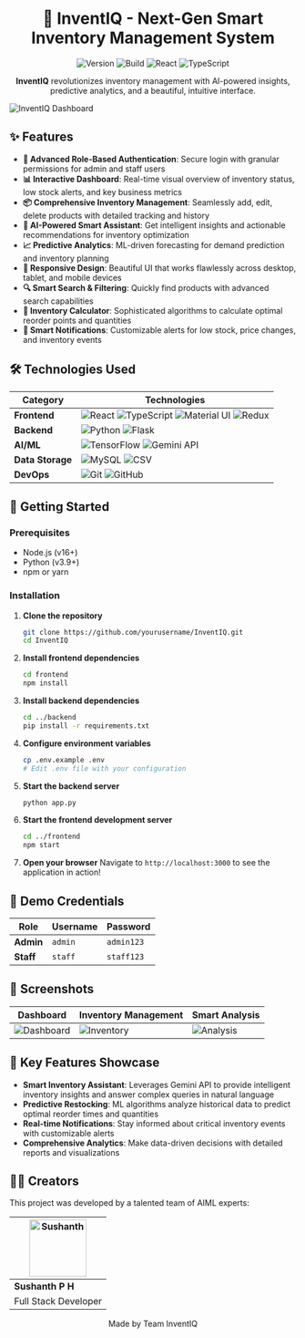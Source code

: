 <div align="center">

# 🚀 InventIQ - Next-Gen Smart Inventory Management System

<img src="https://img.shields.io/badge/version-1.0.0-blue.svg" alt="Version"/>  <img src="https://img.shields.io/badge/build-passing-success.svg" alt="Build"/> <img src="https://img.shields.io/badge/React-18.2.0-61DAFB.svg?logo=react" alt="React"/> <img src="https://img.shields.io/badge/TypeScript-5.0.4-3178C6.svg?logo=typescript" alt="TypeScript"/>

</div>

<p align="center">
  <b>InventIQ</b> revolutionizes inventory management with AI-powered insights, predictive analytics, and a beautiful, intuitive interface.
</p>

![InventIQ Dashboard](https://i.ibb.co/XsZJ6JC/inventory-management-system.jpg)

## ✨ Features

- **🔐 Advanced Role-Based Authentication**: Secure login with granular permissions for admin and staff users
- **📊 Interactive Dashboard**: Real-time visual overview of inventory status, low stock alerts, and key business metrics
- **📦 Comprehensive Inventory Management**: Seamlessly add, edit, delete products with detailed tracking and history
- **🤖 AI-Powered Smart Assistant**: Get intelligent insights and actionable recommendations for inventory optimization
- **📈 Predictive Analytics**: ML-driven forecasting for demand prediction and inventory planning
- **📱 Responsive Design**: Beautiful UI that works flawlessly across desktop, tablet, and mobile devices
- **🔍 Smart Search & Filtering**: Quickly find products with advanced search capabilities
- **🧮 Inventory Calculator**: Sophisticated algorithms to calculate optimal reorder points and quantities
- **🔔 Smart Notifications**: Customizable alerts for low stock, price changes, and inventory events

## 🛠️ Technologies Used

<div align="center">

| Category | Technologies |
|----------|--------------|
| **Frontend** | ![React](https://img.shields.io/badge/React-61DAFB?style=for-the-badge&logo=react&logoColor=black) ![TypeScript](https://img.shields.io/badge/TypeScript-3178C6?style=for-the-badge&logo=typescript&logoColor=white) ![Material UI](https://img.shields.io/badge/Material_UI-0081CB?style=for-the-badge&logo=material-ui&logoColor=white) ![Redux](https://img.shields.io/badge/Redux-764ABC?style=for-the-badge&logo=redux&logoColor=white) |
| **Backend** | ![Python](https://img.shields.io/badge/Python-3776AB?style=for-the-badge&logo=python&logoColor=white) ![Flask](https://img.shields.io/badge/Flask-000000?style=for-the-badge&logo=flask&logoColor=white) |
| **AI/ML** | ![TensorFlow](https://img.shields.io/badge/TensorFlow-FF6F00?style=for-the-badge&logo=tensorflow&logoColor=white) ![Gemini API](https://img.shields.io/badge/Gemini_API-4285F4?style=for-the-badge&logo=google&logoColor=white) |
| **Data Storage** | ![MySQL](https://img.shields.io/badge/MySQL-4479A1?style=for-the-badge&logo=mysql&logoColor=white) ![CSV](https://img.shields.io/badge/CSV-217346?style=for-the-badge&logo=microsoft-excel&logoColor=white) |
| **DevOps** | ![Git](https://img.shields.io/badge/Git-F05032?style=for-the-badge&logo=git&logoColor=white) ![GitHub](https://img.shields.io/badge/GitHub-181717?style=for-the-badge&logo=github&logoColor=white) |

</div>

## 🚀 Getting Started

### Prerequisites

- Node.js (v16+)
- Python (v3.9+)
- npm or yarn

### Installation

1. **Clone the repository**
   ```bash
   git clone https://github.com/yourusername/InventIQ.git
   cd InventIQ
   ```

2. **Install frontend dependencies**
   ```bash
   cd frontend
   npm install
   ```

3. **Install backend dependencies**
   ```bash
   cd ../backend
   pip install -r requirements.txt
   ```

4. **Configure environment variables**
   ```bash
   cp .env.example .env
   # Edit .env file with your configuration
   ```

5. **Start the backend server**
   ```bash
   python app.py
   ```

6. **Start the frontend development server**
   ```bash
   cd ../frontend
   npm start
   ```

7. **Open your browser**
   Navigate to `http://localhost:3000` to see the application in action!

## 🔑 Demo Credentials

| Role | Username | Password |
|------|----------|----------|
| **Admin** | `admin` | `admin123` |
| **Staff** | `staff` | `staff123` |

## 📱 Screenshots

<div align="center">

| Dashboard | Inventory Management | Smart Analysis |
|-----------|----------------------|----------------|
| ![Dashboard](https://i.ibb.co/JQrXgdK/dashboard.jpg) | ![Inventory](https://i.ibb.co/Qf7Nj7P/inventory.jpg) | ![Analysis](https://i.ibb.co/4PmCJKL/analysis.jpg) |

</div>

## 🌟 Key Features Showcase

- **Smart Inventory Assistant**: Leverages Gemini API to provide intelligent inventory insights and answer complex queries in natural language
- **Predictive Restocking**: ML algorithms analyze historical data to predict optimal reorder times and quantities
- **Real-time Notifications**: Stay informed about critical inventory events with customizable alerts
- **Comprehensive Analytics**: Make data-driven decisions with detailed reports and visualizations

## 👨‍💻 Creators

This project was developed by a talented team of AIML experts:

<div align="center">

| <img src="https://github.com/identicons/sushanth.png" width="100" height="100" alt="Sushanth"> | 
|----------|
| **Sushanth P H** 
| Full Stack Developer| 

</div>

<div align="center">

 Made by Team InventIQ

</div>
